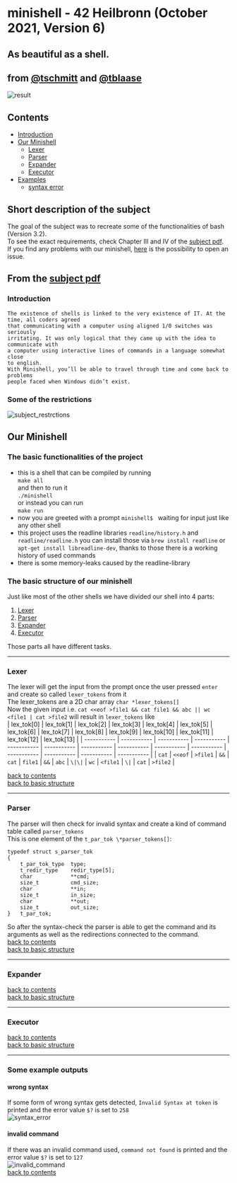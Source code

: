 # minishell - 42 Heilbronn (October 2021, Version 6)
## As beautiful as a shell.<br>
## from [@tschmitt](https://github.com/toni-schmitt) and [@tblaase](https://github.com/tblaase)<br>
![result](https://github.com/toni-schmitt/minishell/blob/main/readme_additions/minishell_result.jpg)
## Contents
- [Introduction](https://github.com/toni-schmitt/minishell#introduction)
- [Our Minishell](https://github.com/toni-schmitt/minishell#our-minishell)
  - [Lexer](https://github.com/toni-schmitt/minishell#lexer)
  - [Parser](https://github.com/toni-schmitt/minishell#parser)
  - [Expander](https://github.com/toni-schmitt/minishell#expander)
  - [Executor](https://github.com/toni-schmitt/minishell#executor)
- [Examples](https://github.com/toni-schmitt/minishell#some-example-outputs)
  - [syntax error](https://github.com/toni-schmitt/minishell#wrong-syntax) 

## Short description of the subject

The goal of the subject was to recreate some of the functionalities of bash (Version 3.2).<br>
To see the exact requirements, check Chapter III and IV of the [subject pdf](https://github.com/toni-schmitt/minishell/blob/main/readme_additions/en.subject.pdf).<br>
If you find any problems with our minishell, [here](https://github.com/toni-schmitt/minishell/issues/new/choose) is the possibility to open an issue.<br>
## From the [subject pdf](https://github.com/toni-schmitt/minishell/blob/main/readme_additions/en.subject.pdf)
### Introduction
```
The existence of shells is linked to the very existence of IT. At the time, all coders agreed
that communicating with a computer using aligned 1/0 switches was seriously
irritating. It was only logical that they came up with the idea to communicate with
a computer using interactive lines of commands in a language somewhat close
to english.
With Minishell, you’ll be able to travel through time and come back to problems
people faced when Windows didn’t exist.
```
### Some of the restrictions
![subject_restrctions](https://github.com/toni-schmitt/minishell/blob/main/readme_additions/minishell_from_subject_pdf.jpg)

## Our Minishell
### The basic functionalities of the project
- this is a shell that can be compiled by running<br>`make all`<br>and then to run it<br>`./minishell`<br>or instead you can run<br>`make run`
- now you are greeted with a prompt `minishell$ `&nbsp;waiting for input just like any other shell
- this project uses the readline libraries `readline/history.h` and `readline/readline.h` you can install those via `brew install readline` or `apt-get install libreadline-dev`, thanks to those there is a working history of used commands
- there is some memory-leaks caused by the readline-library

### The basic structure of our minishell
Just like most of the other shells we have divided our shell into 4 parts:
1. [Lexer](https://github.com/toni-schmitt/minishell#lexer)
2. [Parser](https://github.com/toni-schmitt/minishell#parser)
3. [Expander](https://github.com/toni-schmitt/minishell#expander)
4. [Executor](https://github.com/toni-schmitt/minishell#executor)

Those parts all have different tasks.<br>

----------

### Lexer
The lexer will get the input from the prompt once the user pressed `enter` and create so called `lexer_tokens` from it<br>
The lexer_tokens are a 2D char array `char *lexer_tokens[]`<br>
Now the given input i.e. `cat <<eof >file1 && cat file1 && abc || wc <file1 | cat >file2` will result in `lexer_tokens` like<br>
| lex_tok[0] | lex_tok[1] | lex_tok[2] | lex_tok[3] | lex_tok[4] | lex_tok[5] | lex_tok[6] | lex_tok[7] | lex_tok[8] | lex_tok[9] | lex_tok[10] | lex_tok[11] | lex_tok[12] | lex_tok[13] |
| ----------- | ----------- | ----------- | ----------- | ----------- | ----------- | ----------- | ----------- | ----------- | ----------- | ----------- | ----------- | ----------- | ----------- |
| `cat` | `<<eof` | `>file1` | `&&` | `cat` | `file1` | `&&` | `abc` | `\|\|` | `wc` | `<file1` | `\|` | `cat` | `>file2` |

[back to contents](https://github.com/toni-schmitt/minishell#contents)<br>
[back to basic structure](https://github.com/toni-schmitt/minishell#the-basic-functionalities-of-the-project)<br>

----------

### Parser
The parser will then check for invalid syntax and create a kind of command table called `parser_tokens`<br>
This is one element of the `t_par_tok \*parser_tokens[]`:<br>
```
typedef struct s_parser_tok
{
	t_par_tok_type	type;
	t_redir_type	redir_type[5];
	char			**cmd;
	size_t			cmd_size;
	char			**in;
	size_t			in_size;
	char			**out;
	size_t			out_size;
}	t_par_tok;
```
So after the syntax-check the parser is able to get the command and its arguments as well as the redirections connected to the command.<br>
[back to contents](https://github.com/toni-schmitt/minishell#contents)<br>
[back to basic structure](https://github.com/toni-schmitt/minishell#the-basic-functionalities-of-the-project)<br>

----------

### Expander
[back to contents](https://github.com/toni-schmitt/minishell#contents)<br>
[back to basic structure](https://github.com/toni-schmitt/minishell#the-basic-functionalities-of-the-project)<br>

----------

### Executor
[back to contents](https://github.com/toni-schmitt/minishell#contents)<br>
[back to basic structure](https://github.com/toni-schmitt/minishell#the-basic-functionalities-of-the-project)<br>

----------

### Some example outputs

#### wrong syntax
If some form of wrong syntax gets detected, `Invalid Syntax at token` is printed and the error value `$?` is set to `258`<br>
![syntax_error](https://github.com/toni-schmitt/minishell/blob/main/readme_additions/syntax_error.jpg)<br>
#### invalid command
If there was an invalid command used, `command not found` is printed and the error value `$?` is set to `127`<br>
![invalid_command](https://github.com/toni-schmitt/minishell/blob/main/readme_additions/invalid_command.jpg)<br>
[back to contents](https://github.com/toni-schmitt/minishell#contents)<br>
